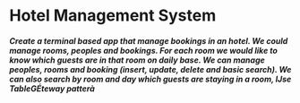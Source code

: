 # Hotel Management System
##### Create a terminal based app that manage bookings in an hotel. We could manage rooms, peoples and bookings. For each room we would like to know which guests are in that room on daily base. We can manage peoples, rooms and booking (insert, update, delete and basic search). We can also search by room and day which guests are staying in a room, lJse TableGÉteway patterà